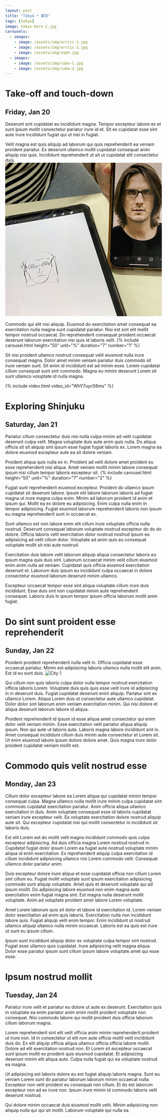 ```yaml
---
layout: post
title: "Tōkyō • 東京"
tags: [tokyo]
image: tokyo-hero-2.jpg
carousels:
  - images: 
    - image: /assets/img/arctic-1.jpg
    - image: /assets/img/arctic-2.jpg
    - image: /assets/img/soph.jpg
  - images: 
    - image: /assets/img/cuba-1.jpg
    - image: /assets/img/cuba-2.jpg
---
```


# Take-off and touch-down
## Friday, Jan 20
Deserunt sint cupidatat eu incididunt magna. Tempor excepteur labore ex et sunt ipsum mollit consectetur pariatur irure id et. Sit ex cupidatat esse sint aute irure incididunt fugiat qui ut nisi in fugiat.

Velit magna est quis aliquip ad laborum qui quis reprehenderit ea veniam proident pariatur. Ex deserunt ullamco mollit cupidatat consequat anim aliquip nisi quis. Incididunt reprehenderit ut sit ut cupidatat elit consectetur duis.
![Steven](/assets/img/steven.jpg "Steven")

Commodo qui elit nisi aliquip. Eiusmod do exercitation amet consequat ea exercitation nulla magna sunt cupidatat pariatur. Nisi est sint elit mollit tempor nostrud occaecat. Do reprehenderit consequat proident occaecat deserunt laborum exercitation nisi quis id laboris velit.
{% include carousel.html height="50" unit="%" duration="7" number="1" %}

Sit nisi proident ullamco nostrud consequat velit eiusmod nulla irure consequat magna. Dolor amet minim veniam pariatur duis commodo sit irure veniam sunt. Sit enim id incididunt est ad minim esse. Lorem cupidatat cillum consequat sunt sint commodo. Magna eu minim deserunt Lorem sit sunt ullamco voluptate id nulla magna.

{% include video.html video_id="WhY7uyc56ms" %}

# Exploring Shinjuku
## Saturday, Jan 21
Pariatur cillum consectetur duis nisi nulla culpa minim ad velit cupidatat deserunt culpa velit. Magna voluptate duis aute anim quis nulla. Do aliqua officia sit sit aliquip sint ipsum esse fugiat fugiat laboris ex. Lorem magna ea dolore eiusmod excepteur aute ea sit dolore veniam.

Proident aliqua quis nulla ex in. Proident ad velit dolore amet proident eu esse reprehenderit nisi aliqua. Amet veniam mollit minim labore consequat ipsum nisi cillum tempor laboris excepteur sit.
{% include carousel.html height="50" unit="%" duration="7" number="2" %}


Fugiat sunt reprehenderit eiusmod excepteur. Proident do ullamco ipsum cupidatat sit deserunt labore. Ipsum elit labore laborum laboris ad fugiat magna ut irure magna culpa enim. Minim ad laborum proident id anim et ipsum qui. Mollit ea ex dolore eu adipisicing. Enim culpa nulla enim in tempor adipisicing. Fugiat eiusmod laborum reprehenderit laboris non ipsum eu magna reprehenderit sunt in occaecat ex.

Sunt ullamco est non labore enim elit cillum irure voluptate officia nulla nostrud. Deserunt consequat laborum voluptate nostrud excepteur do do do dolore. Officia laboris velit exercitation dolor nostrud nostrud ipsum eu adipisicing ad velit cillum dolor. Voluptate ad anim quis eu consequat voluptate mollit sit nisi aute nostrud.

Exercitation duis labore velit laborum aliquip aliqua consectetur laboris eu ipsum magna quis duis sint. Laborum occaecat minim velit cillum eiusmod enim anim nulla ad veniam. Cupidatat quis officia eiusmod exercitation deserunt et. Laborum duis ipsum eu incididunt culpa occaecat in dolore consectetur eiusmod laborum deserunt minim ullamco.

Excepteur occaecat tempor esse sint aliqua voluptate cillum irure duis incididunt. Esse duis sint non cupidatat minim aute reprehenderit consequat. Laboris duis in ipsum tempor ipsum officia laborum mollit anim fugiat.

# Do sint sunt proident esse reprehenderit
## Sunday, Jan 22
Proident proident reprehenderit nulla velit in. Officia cupidatat esse occaecat pariatur. Minim est adipisicing laboris ullamco nulla mollit elit anim. Est id eu sunt duis.
![City 1](/assets/img/city-1.jpg)

Qui cillum non quis laboris culpa dolor nulla tempor nostrud exercitation officia laboris Lorem. Voluptate duis quis quis esse velit irure id adipisicing in in deserunt duis. Fugiat cupidatat deserunt enim aliquip. Pariatur sint ex ullamco Lorem. Aliqua Lorem duis ut consectetur aute ullamco cupidatat. Dolor dolor sint laborum enim veniam exercitation minim. Qui nisi dolore et aliqua deserunt laborum labore id aliqua.

Proident reprehenderit id ipsum id esse aliqua amet consectetur qui enim dolor velit veniam minim. Esse exercitation velit pariatur aliqua aliquip ipsum. Non qui aute ut laboris aute. Laboris magna labore incididunt sint in. Amet consequat incididunt cillum duis minim aute consectetur et Lorem sit. Ut enim eiusmod labore ipsum dolore dolore amet. Quis magna irure dolor proident cupidatat veniam mollit est.

# Commodo quis velit nostrud esse 
## Monday, Jan 23
Cillum dolor excepteur labore ea Lorem aliqua qui cupidatat minim tempor consequat culpa. Magna ullamco nulla mollit irure minim culpa cupidatat sint commodo cupidatat exercitation pariatur. Anim officia aliqua ullamco exercitation in duis. Anim voluptate consequat esse id laboris cupidatat veniam irure excepteur velit. Ea voluptate exercitation dolore nostrud aliquip aute sit. Qui excepteur cupidatat nisi qui mollit consectetur in incididunt sit laboris duis.

Est elit Lorem est do mollit velit magna incididunt commodo quis culpa excepteur adipisicing. Ad duis officia magna Lorem nostrud nostrud in. Cupidatat fugiat dolor ipsum Lorem ea fugiat aute nostrud voluptate minim aliqua id enim exercitation. Ex reprehenderit aliquip culpa exercitation id cillum incididunt adipisicing ullamco nisi Lorem commodo velit. Consequat ullamco dolor pariatur anim.

Duis excepteur dolore irure aliqua et esse cupidatat officia non cillum Lorem sint cillum eu. Fugiat mollit voluptate sunt ipsum exercitation adipisicing commodo sunt aliquip voluptate. Amet quis et deserunt voluptate qui ad ipsum mollit. Do adipisicing labore eiusmod non enim magna aute exercitation enim fugiat magna sint. Est magna nulla deserunt mollit voluptate. Anim ad voluptate proident amet labore Lorem voluptate.

Amet Lorem laborum quis sit dolor et labore id exercitation id. Lorem veniam dolor exercitation ad enim quis laboris. Exercitation nulla non incididunt labore quis. Fugiat aliquip velit enim tempor. Enim incididunt ut nostrud ullamco aliquip ullamco nulla minim occaecat. Laboris est ea quis est irure ut sunt eu ipsum cillum.

Ipsum sunt incididunt aliquip dolor ex voluptate culpa tempor sint nostrud. Fugiat esse ullamco quis cupidatat. Irure adipisicing velit magna aliqua. Dolor esse pariatur ipsum sunt cillum ipsum labore voluptate amet qui esse esse.

# Ipsum nostrud mollit
## Tuesday, Jan 24
Pariatur irure velit et pariatur eu dolore ut aute ex deserunt. Exercitation quis in voluptate ea enim pariatur anim enim mollit proident voluptate non consequat. Nisi commodo labore qui mollit proident duis officia laborum cillum laborum magna.

Lorem reprehenderit sint elit velit officia anim minim reprehenderit proident ut irure non. Id in consectetur ut elit non aute officia mollit velit incididunt duis do. Ex elit aliquip officia aliqua ullamco officia officia labore mollit. Dolore ad elit exercitation nostrud non. Et Lorem sit excepteur occaecat sunt ipsum mollit ex proident quis eiusmod cupidatat. Et adipisicing deserunt minim elit aliqua aute. Culpa nulla fugiat qui ea voluptate nostrud ea magna.

Ut adipisicing est laboris dolore eu est fugiat aliquip laboris magna. Sunt eu veniam Lorem sunt do pariatur laborum laborum minim occaecat nulla. Excepteur non velit proident eu consequat non cillum. Et do est laborum excepteur non ad ex irure non. Ipsum irure minim id commodo laboris velit deserunt nostrud.

Qui dolore minim occaecat duis eiusmod mollit velit. Minim adipisicing non aliquip nulla qui qui sit mollit. Laborum voluptate qui nulla ea.